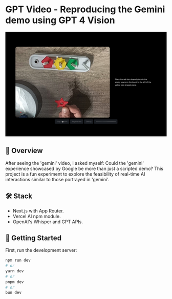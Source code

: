 # GPT Video - Reproducing the Gemini demo using GPT 4 Vision

![Screenshot of the App](/screenshot.jpg)

## 🌌 Overview

After seeing the 'gemini' video, I asked myself: Could the 'gemini' experience showcased by Google be more than just a scripted demo?
This project is a fun experiment to explore the feasibility of real-time AI interactions similar to those portrayed in 'gemini'.

## 🛠 Stack

- Next.js with App Router.
- Vercel AI npm module.
- OpenAI's Whisper and GPT APIs.

## 🚀 Getting Started

First, run the development server:

```bash
npm run dev
# or
yarn dev
# or
pnpm dev
# or
bun dev
```
